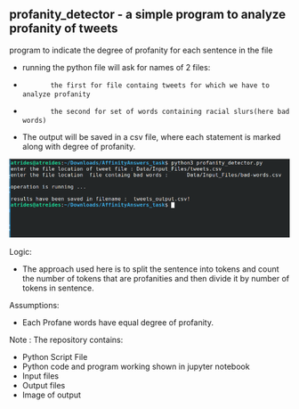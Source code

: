 ## profanity_detector - a simple program to analyze profanity of tweets
program to indicate the degree of profanity for each sentence in the file


* running the python file will ask for names of 2 files: 
*            the first for file containg tweets for which we have to analyze profanity
*            the second for set of words containing racial slurs(here bad words)

* The output will be saved in a csv file, where each statement is marked along with degree of profanity.

![alt text](https://github.com/snehilk1312/profanity_detector/blob/main/Output.png?raw=true)

Logic:
* The approach  used here is to split the sentence into tokens and count the number of tokens that are profanities and then divide it by number of tokens in sentence.


Assumptions:
* Each Profane words have equal degree of profanity.  


Note : The repository contains:
* Python Script File
* Python code and program working shown in jupyter notebook
* Input files
* Output files
* Image of output
